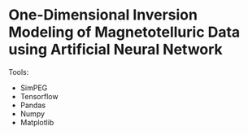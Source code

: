 # One-Dimensional Inversion Modeling of Magnetotelluric Data using Artificial Neural Network

Tools:
* SimPEG
* Tensorflow
* Pandas
* Numpy
* Matplotlib
